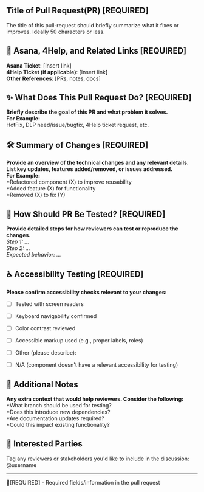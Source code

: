 ## Title of Pull Request(PR) [REQUIRED]   
The title of this pull-request should briefly summarize what it fixes or improves. Ideally 50 characters or less.



## 🔗 Asana, 4Help, and Related Links [REQUIRED]  
**Asana Ticket**: [Insert link]  
**4Help Ticket (if applicable)**: [Insert link]  
**Other References**: [PRs, notes, docs]  



## ✨ What Does This Pull Request Do?  [REQUIRED]
**Briefly describe the goal of this PR and what problem it solves.**  
**For Example:**  
HotFix, DLP need/issue/bugfix, 4Help ticket request, etc.  


   
## 🛠️ Summary of Changes [REQUIRED]
**Provide an overview of the technical changes and any relevant details. 
List key updates, features added/removed, or issues addressed.**   
**For Example:**  
*Refactored component (X) to improve reusability  
*Added feature (X) for functionality  
*Removed (X) to fix (Y)  


   
## 🧪 How Should PR Be Tested? [REQUIRED]
**Provide detailed steps for how reviewers can test or reproduce the changes.**  
*Step 1: ...*  
*Step 2: ...*    
*Expected behavior: ...*  


   
## ♿ Accessibility Testing [REQUIRED]
**Please confirm accessibility checks relevant to your changes:**  
  
*[ ] Tested with screen readers  
*[ ] Keyboard navigability confirmed  
*[ ] Color contrast reviewed  
*[ ] Accessible markup used (e.g., proper labels, roles)  
*[ ] Other (please describe):  
*[ ] N/A (component doesn't have a relevant accessibility for testing)  


   
## 📝 Additional Notes 
**Any extra context that would help reviewers. Consider the following:**  
*What branch should be used for testing?  
*Does this introduce new dependencies?  
*Are documentation updates required?  
*Could this impact existing functionality?  


   
## 👥 Interested Parties  

Tag any reviewers or stakeholders you'd like to include in the discussion:   
@username

---

🚨[REQUIRED] -  Required fields/information in the pull request
